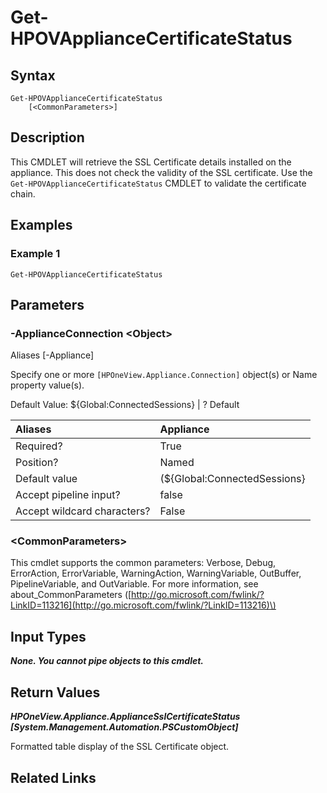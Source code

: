 ﻿---
description: 
---

# Get-HPOVApplianceCertificateStatus

## Syntax

```text
Get-HPOVApplianceCertificateStatus
    [<CommonParameters>]
```

## Description

This CMDLET will retrieve the SSL Certificate details installed on the appliance.  This does not check the validity of the SSL certificate.  Use the `Get-HPOVApplianceCertificateStatus` CMDLET to validate the certificate chain.
## Examples

###  Example 1 

```text
Get-HPOVApplianceCertificateStatus

```



## Parameters

### -ApplianceConnection &lt;Object&gt;

Aliases [-Appliance]

Specify one or more `[HPOneView.Appliance.Connection]` object(s) or Name property value(s).

Default Value: ${Global:ConnectedSessions} | ? Default

| Aliases | Appliance |
| :--- | :--- |
| Required? | True |
| Position? | Named |
| Default value | (${Global:ConnectedSessions} | ? Default) |
| Accept pipeline input? | false |
| Accept wildcard characters? | False |

### &lt;CommonParameters&gt;

This cmdlet supports the common parameters: Verbose, Debug, ErrorAction, ErrorVariable, WarningAction, WarningVariable, OutBuffer, PipelineVariable, and OutVariable. For more information, see about\_CommonParameters \([http://go.microsoft.com/fwlink/?LinkID=113216](http://go.microsoft.com/fwlink/?LinkID=113216)\)

## Input Types

_**None.  You cannot pipe objects to this cmdlet.**_



## Return Values

_**HPOneView.Appliance.ApplianceSslCertificateStatus [System.Management.Automation.PSCustomObject]**_

Formatted table display of the SSL Certificate object.


## Related Links

